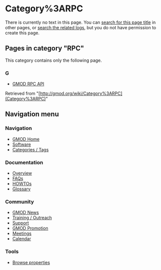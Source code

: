 



<span id="top"></span>




# <span dir="auto">Category%3ARPC</span>











There is currently no text in this page. You can [search for this page
title](Special%3ASearch/RPC "Special%3ASearch/RPC") in other pages, or
<span class="plainlinks"><a
href="http://gmod.org/mediawiki/index.php?title=Special:Log&amp;page=Category%3ARPC"
class="external text" rel="nofollow">search the related logs</a></span>,
but you do not have permission to create this page.




## Pages in category "RPC"

This category contains only the following page.



### G

- [GMOD RPC API](GMOD_RPC_API "GMOD RPC API")





Retrieved from "[http://gmod.org/wiki/Category%3ARPC](Category%3ARPC)"





## Navigation menu









### Navigation



- <span id="n-GMOD-Home">[GMOD Home](Main_Page)</span>
- <span id="n-Software">[Software](GMOD_Components)</span>
- <span id="n-Categories-.2F-Tags">[Categories /
  Tags](Categories)</span>




### Documentation



- <span id="n-Overview">[Overview](Overview)</span>
- <span id="n-FAQs">[FAQs](Category%3AFAQ)</span>
- <span id="n-HOWTOs">[HOWTOs](Category%3AHOWTO)</span>
- <span id="n-Glossary">[Glossary](Glossary)</span>




### Community



- <span id="n-GMOD-News">[GMOD News](GMOD_News)</span>
- <span id="n-Training-.2F-Outreach">[Training /
  Outreach](Training_and_Outreach)</span>
- <span id="n-Support">[Support](Support)</span>
- <span id="n-GMOD-Promotion">[GMOD Promotion](GMOD_Promotion)</span>
- <span id="n-Meetings">[Meetings](Meetings)</span>
- <span id="n-Calendar">[Calendar](Calendar)</span>




### Tools

- <span id="t-smwbrowselink"><a href="Special%253ABrowse/Category%3ARPC" rel="smw-browse">Browse
  properties</a></span>





<!-- -->




